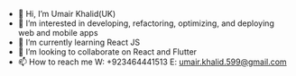 - 👋 Hi, I’m Umair Khalid(UK)
- 👀 I’m interested in developing, refactoring, optimizing, and deploying web and mobile apps
- 🌱 I’m currently learning React JS
- 💞️ I’m looking to collaborate on React and Flutter
- 📫 How to reach me
W: +923464441513
E: umair.khalid.599@gmail.com

<!---
Umair599/Umair599 is a ✨ special ✨ repository because its `README.md` (this file) appears on your GitHub profile.
You can click the Preview link to take a look at your changes.
--->
